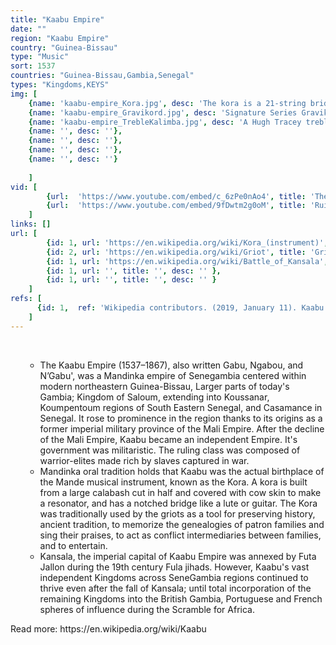 ```yaml
---
title: "Kaabu Empire"
date: ""
region: "Kaabu Empire"
country: "Guinea-Bissau" 
type: "Music"
sort: 1537
countries: "Guinea-Bissau,Gambia,Senegal"
types: "Kingdoms,KEYS"
img: [
    {name: 'kaabu-empire_Kora.jpg', desc: 'The kora is a 21-string bridge-harp used extensively in West Africa'},
    {name: 'kaabu-empire_Gravikord.jpg', desc: 'Signature Series Gravikord'},
    {name: 'kaabu-empire_TrebleKalimba.jpg', desc: 'A Hugh Tracey treble Kalimba.'},
    {name: '', desc: ''},
    {name: '', desc: ''},
    {name: '', desc: ''},
    {name: '', desc: ''}
    
    ]
vid: [
        {url:  'https://www.youtube.com/embed/c_6zPe0nAo4', title: 'The Kaabu Empire - West Africa (1537–1867)'},
        {url:  'https://www.youtube.com/embed/9fDwtm2g0oM', title: 'Ruins of Kansala Kaabu Empire'}
    ]
links: []
url: [
        {id: 1, url: 'https://en.wikipedia.org/wiki/Kora_(instrument)', title: 'Kora (instrument)', desc: 'A kora is a Mandinka harp built from a large calabash cut in half and covered with cow skin to make a resonator with a long hardwood neck. The skin is supported by two handles that run under it. It has 21 strings, each playing a different note. It supports a notched double free-standing bridge. It doesn''t fit into any one category of musical instruments, but rather several, and must be classified as a "double-bridge-harp-lute".' },
        {id: 2, url: 'https://en.wikipedia.org/wiki/Griot', title: 'Griot', desc: 'A griot (/ˈɡriːoʊ/; French: [ɡʁi.o]), jali, or jeli (djeli or djéli in French spelling) is a West African historian, storyteller, praise singer, poet, or musician. The griot is a repository of oral tradition and is often seen as a leader due to his or her position as an advisor to royal personages. As a result of the former of these two functions, they are sometimes called a bard.' },
        {id: 1, url: 'https://en.wikipedia.org/wiki/Battle_of_Kansala', title: 'Battle of Kansala', desc: 'The Battle of Kansala or Final Battle (Mandinka: Tourban Kello) or Siege of Kansla was a military engagement between forces of the Kaabu Empire and the Imamate of Futa Jallon. The battle resulted in the end of the Mandinka hegemony began by the Mali Empire on Africa’s Atlantic coast.' },
        {id: 1, url: '', title: '', desc: '' },
        {id: 1, url: '', title: '', desc: '' }
    ]
refs: [
      {id: 1,  ref: 'Wikipedia contributors. (2019, January 11). Kaabu. In Wikipedia, The Free Encyclopedia. Retrieved 19:17, February 3, 2019, from ', url: 'https://en.wikipedia.org/w/index.php?title=Kaabu&oldid=877824934'}
    ]
---
```

<br/>
<div>
    <ul><ul>
        <li>
            The Kaabu Empire (1537–1867), also written Gabu, Ngabou, and N’Gabu', was a Mandinka empire of Senegambia centered within modern northeastern Guinea-Bissau, Larger parts of today's Gambia; Kingdom of Saloum, extending into Koussanar, Koumpentoum regions of South Eastern Senegal, and Casamance in Senegal. It rose to prominence in the region thanks to its origins as a former imperial military province of the Mali Empire. After the decline of the Mali Empire, Kaabu became an independent Empire. It's government was militaristic. The ruling class was composed of warrior-elites made rich by slaves captured in war. 
        </li>
        <li>
            Mandinka oral tradition holds that Kaabu was the actual birthplace of the Mande musical instrument, known as the Kora. A kora is built from a large calabash cut in half and covered with cow skin to make a resonator, and has a notched bridge like a lute or guitar. The Kora was traditionally used by the griots as a tool for preserving history, ancient tradition, to memorize the genealogies of patron families and sing their praises, to act as conflict intermediaries between families, and to entertain.
        </li>
        <li>
            Kansala, the imperial capital of Kaabu Empire was annexed by Futa Jallon during the 19th century Fula jihads. However, Kaabu's vast independent Kingdoms across SeneGambia regions continued to thrive even after the fall of Kansala; until total incorporation of the remaining Kingdoms into the British Gambia, Portuguese and French spheres of influence during the Scramble for Africa.
        </li>
    </ul></ul>
</div>
Read more: https://en.wikipedia.org/wiki/Kaabu